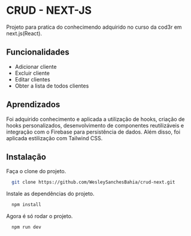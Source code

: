 
# CRUD - NEXT-JS

Projeto para pratica do conhecimendo adquirido no curso da cod3r em  next.js(React).

## Funcionalidades

- Adicionar cliente
- Excluir cliente
- Editar clientes
- Obter a lista de todos clientes


## Aprendizados

Foi adquirido conhecimento e aplicada a utilização de hooks, criação de hooks personalizados, desenvolvimento de componentes reutilizáveis e integração com o Firebase para persistência de dados. Além disso, foi aplicada estilização com Tailwind CSS.


## Instalação

Faça o clone do projeto.
```bash
  git clone https://github.com/WesleySanchesBahia/crud-next.git
```

Instale as dependências do projeto.
```bash
  npm install
```   

Agora é só rodar o projeto.
```bash
  npm run dev
```  
